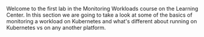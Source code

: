 Welcome to the first lab in the Monitoring Workloads course on the Learning Center. In this section we are going to take a look at some of the basics of monitoring a workload on Kubernetes and what's different about running on Kubernetes vs on any another platform.